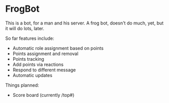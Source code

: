 # FrogBot
This is a bot, for a man and his server. A frog bot, doesn't do much, yet, but it will do lots, later.

So far features include:
- Automatic role assignment based on points
- Points assignment and removal
- Points tracking
- Add points via reactions
- Respond to different message
- Automatic updates

Things planned:
- Score board (currently /top#)
